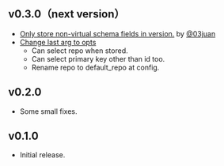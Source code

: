 <!-- @format -->

## v0.3.0（next version）

- [Only store non-virtual schema fields in version.](https://github.com/tashirosota/ecto_cellar/pull/9) by [@03juan](https://github.com/03juan)
- [Change last arg to opts](https://github.com/tashirosota/ecto_cellar/pull/10)
  - Can select repo when stored.
  - Can select primary key other than id too.
  - Rename repo to default_repo at config.

## v0.2.0

- Some small fixes.

## v0.1.0

- Initial release.
